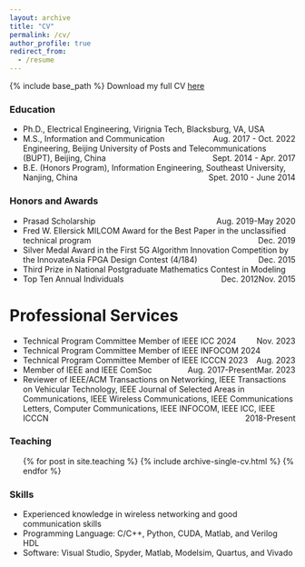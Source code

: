 ```yaml
---
layout: archive
title: "CV"
permalink: /cv/
author_profile: true
redirect_from:
  - /resume
---
```


{% include base_path %}
Download my full CV [here](https://shaoranli.github.io/files/ShaoranLi_CV.pdf)

### Education

* Ph.D., Electrical Engineering, Virignia Tech, Blacksburg, VA, USA <span style="float:right;"> Aug. 2017 - Oct. 2022
* M.S., Information and Communication Engineering, Beijing University of Posts and Telecommunications (BUPT), Beijing, China <span style="float:right;"> Sept. 2014 - Apr. 2017
* B.E. (Honors Program), Information Engineering, Southeast University, Nanjing, China <span style="float:right;"> Spet. 2010 - June 2014


<!-- ### Select Publications

  <ul>{% for post in site.publications %}
    {% include archive-single-cv.html %}
  {% endfor %}</ul> -->
  

### Honors and Awards

* Prasad Scholarship <span style="float:right;"> Aug. 2019-May 2020
* Fred W. Ellersick MILCOM Award for the Best Paper in the unclassified technical program <span style="float:right;"> Dec. 2019
* Silver Medal Award in the First 5G Algorithm Innovation Competition by the InnovateAsia FPGA Design Contest (4/184) <span style="float:right;"> Dec. 2015
* Third Prize in National Postgraduate Mathematics Contest in Modeling <span style="float:right;"> Nov. 2015
* Top Ten Annual Individuals <span style="float:right;"> Dec. 2012
  
# Professional Services

- Technical Program Committee Member of IEEE ICC 2024 <span style="float:right;"> Nov. 2023
- Technical Program Committee Member of IEEE INFOCOM 2024 <span style="float:right;"> Aug. 2023
- Technical Program Committee Member of IEEE ICCCN 2023 <span style="float:right;"> Mar. 2023
- Member of IEEE and IEEE ComSoc <span style="float:right;"> Aug. 2017-Present
- Reviewer of IEEE/ACM Transactions on Networking, IEEE Transactions on Vehicular Technology, IEEE Journal of Selected Areas in Communications, IEEE Wireless Communications, IEEE Communications Letters, Computer Communications, IEEE INFOCOM, IEEE ICC, IEEE ICCCN <span style="float:right;"> 2018-Present


  
### Teaching

  <ul>{% for post in site.teaching %}
    {% include archive-single-cv.html %}
  {% endfor %}</ul>

### Skills

* Experienced knowledge in wireless networking and good communication skills 
* Programming Language: C/C++, Python, CUDA, Matlab, and Verilog HDL
* Software: Visual Studio, Spyder, Matlab, Modelsim, Quartus, and Vivado
